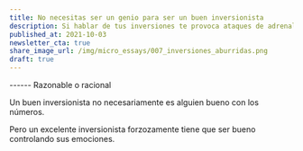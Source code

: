 ```yaml
---
title: No necesitas ser un genio para ser un buen inversionista
description: Si hablar de tus inversiones te provoca ataques de adrenalina, algo estás haciendo mal.
published_at: 2021-10-03
newsletter_cta: true
share_image_url: /img/micro_essays/007_inversiones_aburridas.png
draft: true
---
```


------ Razonable o racional

Un buen inversionista no necesariamente es alguien bueno con los números.

Pero un excelente inversionista forzozamente tiene que ser bueno controlando sus emociones.
